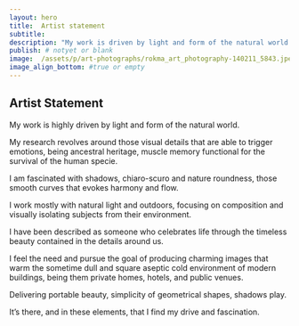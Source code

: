 ```yaml
---
layout: hero
title:  Artist statement
subtitle:
description: "My work is driven by light and form of the natural world. My research revolves around those visual details that are able to trigger emotions, being ancestral heritage, muscle memory functional for the survival of the human specie. I am fascinated with shadows, chiaro-scuro and nature roundness, those smooth curves that evokes harmony and flow."
publish: # notyet or blank
image:  /assets/p/art-photographs/rokma_art_photography-140211_5843.jpeg
image_align_bottom: #true or empty
---
```

## Artist Statement

My work is highly driven by light and form of the natural world.

My research revolves around those visual details that are able to trigger emotions, being ancestral heritage, muscle memory functional for the survival of the human specie.

I am fascinated with shadows, chiaro-scuro and nature roundness, those smooth curves that evokes harmony and flow.

I work mostly with natural light and outdoors, focusing on composition and visually isolating subjects from their environment.

I have been described as someone who celebrates life through the timeless beauty contained in the details around us.

I feel the need and pursue the goal of producing charming images that warm the sometime dull and square aseptic cold environment of modern buildings, being them private homes, hotels, and public venues.

Delivering portable beauty, simplicity of geometrical shapes, shadows play.

It’s there, and in these elements, that I find my drive and fascination.
